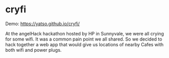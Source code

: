 # cryfi
Demo: https://yatso.github.io/cryfi/

At the angelHack hackathon hosted by HP in Sunnyvale, we were all crying for some wifi. It was a common pain point we all shared. So we decided to hack together a web app that would give us locations of nearby Cafes with both wifi and power plugs.
